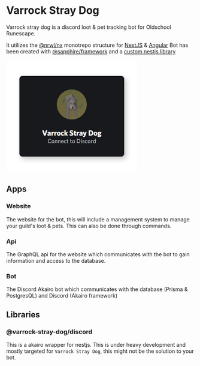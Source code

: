# Varrock Stray Dog

Varrock stray dog is a discord loot & pet tracking bot for Oldschool Runescape.

It utilizes the [@nrwl/nx](https://github.com/nrwl/nx) monotrepo structure for [NestJS](https://github.com/nestjs/nest) & [Angular](https://github.com/angular/angular)
Bot has been created with [@sapphire/framework](https://github.com/sapphire-project/framework) and a [custom nestjs library](https://github.com/Varrock-Stray-Dog/Varrock-Stray-Dog/tree/master/libs/discord)

[![Connect to discord](./apps/web/src/assets/connect-to-discord.png)](https://discord.com/oauth2/authorize?client_id=746303551722094623&scope=bot&permissions=268627008)

## Apps

### Website

The website for the bot, this will include a management system to manage your guild's loot & pets. This can also be done through commands.

### Api

The GraphQL api for the website which communicates with the bot to gain information and access to the database.

### Bot

The Discord Akairo bot which communicates with the database (Prisma & PostgresQL) and Discord (Akairo framework)

## Libraries

### @varrock-stray-dog/discord

This is a akairo wrapper for nestjs. This is under heavy development and mostly targeted for `Varrock Stray Dog`, this might not be the solution to your bot.
